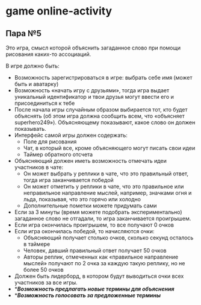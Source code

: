 # game online-activity

## Пара №5 

Это игра, смысл которой объяснить загаданное слово при помощи рисования каких-то ассоциаций.

В игре должно быть:
- Возможность зарегистрироваться в игре: выбрать себе имя (может быть и аватарку)
- Возможность «начать игру с друзьями», тогда игра выдает уникальный идентификатор и твои друзья могут ввести его и присоединиться к тебе
- После начала игры случайным образом выбирается тот, кто будет объяснять (об этом игра должна сообщить всем, что «объясняет superhero249»). Объясняющему показывают, какое слово он должен показывать.
- Интерфейс самой игры должен содержать:
  - Поле для рисования
  - Чат, в который все, кроме объясняющего могут писать свои идеи
  - Таймер обратного отсчета
- Объясняющий должен иметь возможность отмечать идеи участников в чате: 
  - Он может выбрать у реплики в чате, что это правильный ответ, тогда игра заканчивается победой
  - Он может отметить у реплики в чате, что это правильное или неправильное направление мыслей, например, значками огня и льда, показывая, что это горячо или холодно
  - Дополнительные пометки можете придумать сами
- Если за 3 минуты (время можете подобрать экспериментально) загаданное слово не отгадали, то игра заканчивается проигрышем.
- Если игра окончилась проигрышем, то все получают 0 очков
- Если игра окончилась победой, то начисляются очки:
  - Объясняющий получает столько очков, сколько секунд осталось в таймере
  - Человек, давший правильный ответ получает 50 очков
  - Авторы реплик, отмеченных как «правильное направление мыслей» получают по 2 очка за каждую такую реплику, но не более 50 очков
- Должен быть лидерборд, в котором будут выводиться очки всех участников за все игры.
- ****Возможность предлагать новые термины для объяснения***
- ****Возможность голосовать за предложенные термины***
